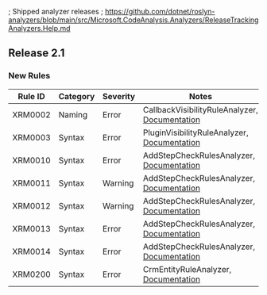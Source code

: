 ﻿; Shipped analyzer releases
; https://github.com/dotnet/roslyn-analyzers/blob/main/src/Microsoft.CodeAnalysis.Analyzers/ReleaseTrackingAnalyzers.Help.md

## Release 2.1

### New Rules

Rule ID | Category | Severity | Notes
--------|----------|----------|--------------------
XRM0002  | Naming |  Error    | CallbackVisibilityRuleAnalyzer, [Documentation](XRM0002_Documentation_Link)
XRM0003  |  Syntax   | Error | PluginVisibilityRuleAnalyzer, [Documentation](XRM0003_Documentation_Link)
XRM0010  |  Syntax  |  Error | AddStepCheckRulesAnalyzer, [Documentation](XRM0010_Documentation_Link)
XRM0011  |  Syntax   | Warning | AddStepCheckRulesAnalyzer, [Documentation](XRM0011_Documentation_Link)
XRM0012  |  Syntax   | Warning | AddStepCheckRulesAnalyzer, [Documentation](XRM0012_Documentation_Link)
XRM0013  |  Syntax   | Error | AddStepCheckRulesAnalyzer, [Documentation](XRM0013_Documentation_Link)
XRM0014  |  Syntax   | Error | AddStepCheckRulesAnalyzer, [Documentation](XRM0014_Documentation_Link)
XRM0200  |  Syntax   | Error | CrmEntityRuleAnalyzer, [Documentation](XRM0200_Documentation_Link)

